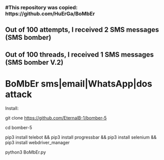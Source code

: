 <h3>#This repository was copied: https://github.com/HuErGa/BoMbEr</h3>

<h2>Out of 100 attempts, I received 2 SMS messages (SMS bomber)</h2>
<h2>Out of 100 threads, I received 1 SMS messages (SMS bomber V.2)</h2>

# BoMbEr sms|email|WhatsApp|dos attack

Install:

git clone https://github.com/EternalB-1/bomber-5

cd bomber-5

pip3 install telebot && pip3 install progressbar && pip3 install selenium && pip3 install webdriver_manager 

python3 BoMbEr.py
